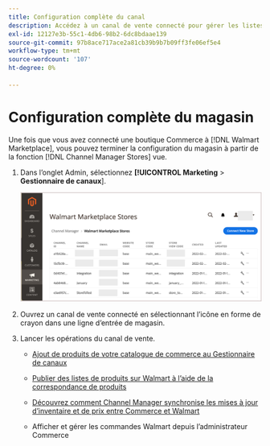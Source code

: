 ```yaml
---
title: Configuration complète du canal
description: Accédez à un canal de vente connecté pour gérer les listes de produits, les mises à jour de stock et de prix, ainsi que le suivi des commandes.
exl-id: 12127e3b-55c1-4db6-98b2-6dc8bdaae139
source-git-commit: 97b8ace717ace2a81cb39b9b7b09ff3fe06ef5e4
workflow-type: tm+mt
source-wordcount: '107'
ht-degree: 0%

---
```


# Configuration complète du magasin

Une fois que vous avez connecté une boutique Commerce à [!DNL Walmart Marketplace], vous pouvez terminer la configuration du magasin à partir de la fonction [!DNL Channel Manager Stores] vue.

1. Dans l’onglet Admin, sélectionnez **[!UICONTROL Marketing** > **Gestionnaire de canaux**].

   ![[!DNL Walmart Marketplace API key] page de configuration](assets/connect-commerce-store-config.png)

1. Ouvrez un canal de vente connecté en sélectionnant l’icône en forme de crayon dans une ligne d’entrée de magasin.

1. Lancer les opérations du canal de vente.

   - [Ajout de produits de votre catalogue de commerce au Gestionnaire de canaux](add-products-to-connected-channel.md)

   - [Publier des listes de produits sur Walmart à l’aide de la correspondance de produits](publish-listings-to-marketplace.md)

   - [Découvrez comment Channel Manager synchronise les mises à jour d’inventaire et de prix entre Commerce et Walmart](inventory-and-price-updates.md)

   - Afficher et gérer les commandes Walmart depuis l’administrateur Commerce
